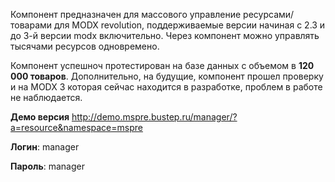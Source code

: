 Компонент предназначен для массового управление ресурсами/товарами для MODX revolution, поддерживаемые версии начиная с 2.3 и до 3-й версии modx включительно.
Через компонент можно управлять тысячами ресурсов одновремено.

Компонент успешноч протестирован на базе данных с объемом в **120 000 товаров**.
Дополнительно, на будущие, компонент прошел проверку и на MODX 3 которая сейчас находится в разработке, проблем в работе не наблюдается.

**Демо версия**
<http://demo.mspre.bustep.ru/manager/?a=resource&namespace=mspre>

**Логин**: manager

**Пароль**: manager
